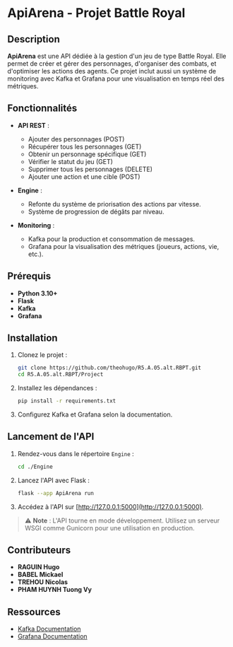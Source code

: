 # ApiArena - Projet Battle Royal

## Description

**ApiArena** est une API dédiée à la gestion d'un jeu de type Battle Royal. Elle permet de créer et gérer des personnages, d'organiser des combats, et d'optimiser les actions des agents. Ce projet inclut aussi un système de monitoring avec Kafka et Grafana pour une visualisation en temps réel des métriques.

## Fonctionnalités

- **API REST** :
  - Ajouter des personnages (POST)
  - Récupérer tous les personnages (GET)
  - Obtenir un personnage spécifique (GET)
  - Vérifier le statut du jeu (GET)
  - Supprimer tous les personnages (DELETE)
  - Ajouter une action et une cible (POST)
  
- **Engine** :
  - Refonte du système de priorisation des actions par vitesse.
  - Système de progression de dégâts par niveau.
  
- **Monitoring** :
  - Kafka pour la production et consommation de messages.
  - Grafana pour la visualisation des métriques (joueurs, actions, vie, etc.).


## Prérequis

- **Python 3.10+**
- **Flask**
- **Kafka**
- **Grafana**

## Installation

1. Clonez le projet :

   ```bash
   git clone https://github.com/theohugo/R5.A.05.alt.RBPT.git
   cd R5.A.05.alt.RBPT/Project
   ```

2. Installez les dépendances :

   ```bash
   pip install -r requirements.txt
   ```

3. Configurez Kafka et Grafana selon la documentation.

## Lancement de l'API

1. Rendez-vous dans le répertoire `Engine` :

   ```bash
   cd ./Engine
   ```

2. Lancez l'API avec Flask :

   ```bash
   flask --app ApiArena run
   ```

3. Accédez à l'API sur [http://127.0.0.1:5000](http://127.0.0.1:5000).

> ⚠️ **Note** : L'API tourne en mode développement. Utilisez un serveur WSGI comme Gunicorn pour une utilisation en production.

## Contributeurs

- **RAGUIN Hugo**
- **BABEL Mickael**
- **TREHOU Nicolas**
- **PHAM HUYNH Tuong Vy**

## Ressources

- [Kafka Documentation](https://kafka.apache.org/)
- [Grafana Documentation](https://grafana.com/docs/)

